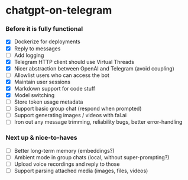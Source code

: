 # chatgpt-on-telegram

### Before it is fully functional

- [x] Dockerize for deployments
- [x] Reply to messages
- [ ] Add logging
- [x] Telegram HTTP client should use Virtual Threads
- [x] Nicer abstraction between OpenAI and Telegram (avoid coupling)
- [ ] Allowlist users who can access the bot
- [x] Maintain user sessions
- [x] Markdown support for code stuff
- [x] Model switching
- [ ] Store token usage metadata
- [ ] Support basic group chat (respond when prompted)
- [ ] Support generating images / videos with fal.ai
- [ ] Iron out any message trimming, reliability bugs, better error-handling

### Next up & nice-to-haves

- [ ] Better long-term memory (embeddings?)
- [ ] Ambient mode in group chats (local, without super-prompting?)
- [ ] Upload voice recordings and reply to those
- [ ] Support parsing attached media (images, files, videos)
